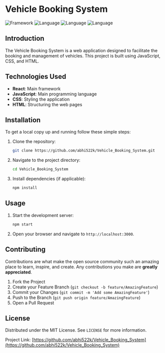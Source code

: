 # Vehicle Booking System

![Framework](https://img.shields.io/badge/framework-React-blue)
![Language](https://img.shields.io/badge/language-JavaScript-blue)
![Language](https://img.shields.io/badge/language-CSS-blue)
![Language](https://img.shields.io/badge/language-HTML-blue)

## Introduction
The Vehicle Booking System is a web application designed to facilitate the booking and management of vehicles. This project is built using JavaScript, CSS, and HTML.

## Technologies Used
- **React**: Main framework
- **JavaScript**: Main programming language
- **CSS**: Styling the application
- **HTML**: Structuring the web pages

## Installation
To get a local copy up and running follow these simple steps:

1. Clone the repository:
    ```bash
    git clone https://github.com/abhi522k/Vehicle_Booking_System.git
    ```
2. Navigate to the project directory:
    ```bash
    cd Vehicle_Booking_System
    ```
3. Install dependencies (if applicable):
    ```bash
    npm install
    ```

## Usage
1. Start the development server:
    ```bash
    npm start
    ```
2. Open your browser and navigate to `http://localhost:3000`.

## Contributing
Contributions are what make the open source community such an amazing place to learn, inspire, and create. Any contributions you make are **greatly appreciated**.

1. Fork the Project
2. Create your Feature Branch (`git checkout -b feature/AmazingFeature`)
3. Commit your Changes (`git commit -m 'Add some AmazingFeature'`)
4. Push to the Branch (`git push origin feature/AmazingFeature`)
5. Open a Pull Request

## License
Distributed under the MIT License. See `LICENSE` for more information.

Project Link: [https://github.com/abhi522k/Vehicle_Booking_System](https://github.com/abhi522k/Vehicle_Booking_System)
